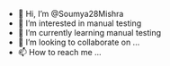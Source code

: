 - 👋 Hi, I’m @Soumya28Mishra
- 👀 I’m interested in manual testing
- 🌱 I’m currently learning manual testing
- 💞️ I’m looking to collaborate on ...
- 📫 How to reach me ...

<!---
Soumya28Mishra/Soumya28Mishra is a ✨ special ✨ repository because its `README.md` (this file) appears on your GitHub profile.
You can click the Preview link to take a look at your changes.
--->
